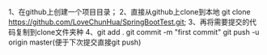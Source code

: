 1、在github上创建一个项目目录；
2、直接从github上clone到本地  git clone https://github.com/LoveChunHua/SpringBootTest.git;
3、再将需要提交的代码复制到clone文件夹种
4、git add .
   git commit -m "first commit"
   git push -u origin master(便于下次提交直接git push)
